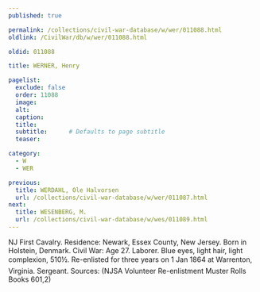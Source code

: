 ```yaml
---
published: true

permalink: /collections/civil-war-database/w/wer/011088.html
oldlink: /CivilWar/db/w/wer/011088.html

oldid: 011088

title: WERNER, Henry

pagelist:
  exclude: false
  order: 11088
  image: 
  alt:
  caption:
  title:
  subtitle:      # Defaults to page subtitle
  teaser:

category: 
  - W 
  - WER

previous:
  title: WERDAHL, Ole Halvorsen
  url: /collections/civil-war-database/w/wer/011087.html  
next:
  title: WESENBERG, M.
  url: /collections/civil-war-database/w/wes/011089.html   
---
```

NJ First Cavalry. Residence: Newark, Essex County, New Jersey. Born in Holstein, Denmark. Civil War: Age 27. Laborer. Blue eyes, light hair, light complexion, 5&#146;10&frac12;&#148;. Re-enlisted for three years on 1 Jan 1864 at Warrenton, Virginia. Sergeant. Sources: (NJSA Volunteer Re-enlistment Muster Rolls Books 601,2)